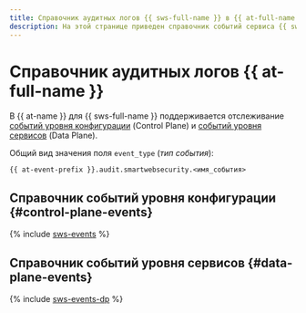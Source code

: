 ```yaml
---
title: Справочник аудитных логов {{ sws-full-name }} в {{ at-full-name }}
description: На этой странице приведен справочник событий сервиса {{ sws-name }}, отслеживаемых в {{ at-name }}.
---
```


# Справочник аудитных логов {{ at-full-name }}

В {{ at-name }} для {{ sws-full-name }} поддерживается отслеживание [событий уровня конфигурации](../audit-trails/concepts/format.md) (Control Plane) и [событий уровня сервисов](../audit-trails/concepts/format-data-plane.md) (Data Plane).

Общий вид значения поля `event_type` (_тип события_):

```text
{{ at-event-prefix }}.audit.smartwebsecurity.<имя_события>
```

## Справочник событий уровня конфигурации {#control-plane-events}

{% include [sws-events](../_includes/audit-trails/events/sws-events.md) %}

## Справочник событий уровня сервисов {#data-plane-events}

{% include [sws-events-dp](../_includes/audit-trails/events/sws-events-dp.md) %}
